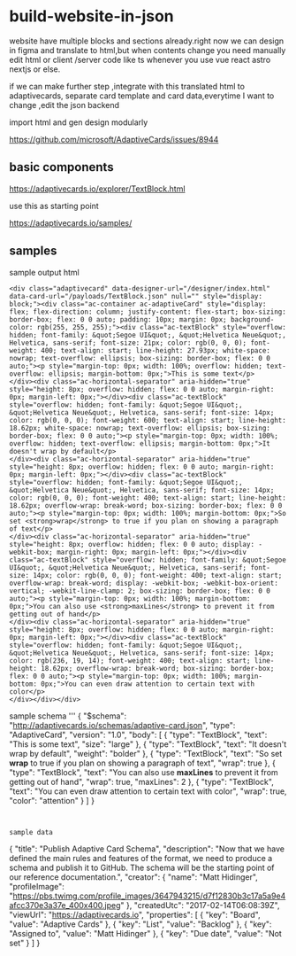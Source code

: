 # build-website-in-json

website have multiple blocks and sections already.right now we can design in figma and translate to html,but when contents change you need manually edit html or client /server code like ts whenever you use vue react astro  nextjs or else.

if we can make further step ,integrate with this translated html  to adaptivecards, separate card template and card data,everytime I want to change ,edit the json backend 



import  html and gen design modularly

https://github.com/microsoft/AdaptiveCards/issues/8944


## basic components

https://adaptivecards.io/explorer/TextBlock.html

use this as starting point


https://adaptivecards.io/samples/





## samples 


sample output html
```
<div class="adaptivecard" data-designer-url="/designer/index.html" data-card-url="/payloads/TextBlock.json" null="" style="display: block;"><div class="ac-container ac-adaptiveCard" style="display: flex; flex-direction: column; justify-content: flex-start; box-sizing: border-box; flex: 0 0 auto; padding: 10px; margin: 0px; background-color: rgb(255, 255, 255);"><div class="ac-textBlock" style="overflow: hidden; font-family: &quot;Segoe UI&quot;, &quot;Helvetica Neue&quot;, Helvetica, sans-serif; font-size: 21px; color: rgb(0, 0, 0); font-weight: 400; text-align: start; line-height: 27.93px; white-space: nowrap; text-overflow: ellipsis; box-sizing: border-box; flex: 0 0 auto;"><p style="margin-top: 0px; width: 100%; overflow: hidden; text-overflow: ellipsis; margin-bottom: 0px;">This is some text</p>
</div><div class="ac-horizontal-separator" aria-hidden="true" style="height: 8px; overflow: hidden; flex: 0 0 auto; margin-right: 0px; margin-left: 0px;"></div><div class="ac-textBlock" style="overflow: hidden; font-family: &quot;Segoe UI&quot;, &quot;Helvetica Neue&quot;, Helvetica, sans-serif; font-size: 14px; color: rgb(0, 0, 0); font-weight: 600; text-align: start; line-height: 18.62px; white-space: nowrap; text-overflow: ellipsis; box-sizing: border-box; flex: 0 0 auto;"><p style="margin-top: 0px; width: 100%; overflow: hidden; text-overflow: ellipsis; margin-bottom: 0px;">It doesn't wrap by default</p>
</div><div class="ac-horizontal-separator" aria-hidden="true" style="height: 8px; overflow: hidden; flex: 0 0 auto; margin-right: 0px; margin-left: 0px;"></div><div class="ac-textBlock" style="overflow: hidden; font-family: &quot;Segoe UI&quot;, &quot;Helvetica Neue&quot;, Helvetica, sans-serif; font-size: 14px; color: rgb(0, 0, 0); font-weight: 400; text-align: start; line-height: 18.62px; overflow-wrap: break-word; box-sizing: border-box; flex: 0 0 auto;"><p style="margin-top: 0px; width: 100%; margin-bottom: 0px;">So set <strong>wrap</strong> to true if you plan on showing a paragraph of text</p>
</div><div class="ac-horizontal-separator" aria-hidden="true" style="height: 8px; overflow: hidden; flex: 0 0 auto; display: -webkit-box; margin-right: 0px; margin-left: 0px;"></div><div class="ac-textBlock" style="overflow: hidden; font-family: &quot;Segoe UI&quot;, &quot;Helvetica Neue&quot;, Helvetica, sans-serif; font-size: 14px; color: rgb(0, 0, 0); font-weight: 400; text-align: start; overflow-wrap: break-word; display: -webkit-box; -webkit-box-orient: vertical; -webkit-line-clamp: 2; box-sizing: border-box; flex: 0 0 auto;"><p style="margin-top: 0px; width: 100%; margin-bottom: 0px;">You can also use <strong>maxLines</strong> to prevent it from getting out of hand</p>
</div><div class="ac-horizontal-separator" aria-hidden="true" style="height: 8px; overflow: hidden; flex: 0 0 auto; margin-right: 0px; margin-left: 0px;"></div><div class="ac-textBlock" style="overflow: hidden; font-family: &quot;Segoe UI&quot;, &quot;Helvetica Neue&quot;, Helvetica, sans-serif; font-size: 14px; color: rgb(236, 19, 14); font-weight: 400; text-align: start; line-height: 18.62px; overflow-wrap: break-word; box-sizing: border-box; flex: 0 0 auto;"><p style="margin-top: 0px; width: 100%; margin-bottom: 0px;">You can even draw attention to certain text with color</p>
</div></div></div>
```

sample schema  '''
{
  "$schema": "http://adaptivecards.io/schemas/adaptive-card.json",
  "type": "AdaptiveCard",
  "version": "1.0",
  "body": [
    {
      "type": "TextBlock",
      "text": "This is some text",
      "size": "large"
    },
    {
      "type": "TextBlock",
      "text": "It doesn't wrap by default",
      "weight": "bolder"
    },
    {
      "type": "TextBlock",
      "text": "So set **wrap** to true if you plan on showing a paragraph of text",
      "wrap": true
    },
    {
      "type": "TextBlock",
      "text": "You can also use **maxLines** to prevent it from getting out of hand",
      "wrap": true,
      "maxLines": 2
    },
    {
      "type": "TextBlock",
      "text": "You can even draw attention to certain text with color",
      "wrap": true,
      "color": "attention"
    }
  ]
}

```


sample data
```
{
    "title": "Publish Adaptive Card Schema",
    "description": "Now that we have defined the main rules and features of the format, we need to produce a schema and publish it to GitHub. The schema will be the starting point of our reference documentation.",
    "creator": {
        "name": "Matt Hidinger",
        "profileImage": "https://pbs.twimg.com/profile_images/3647943215/d7f12830b3c17a5a9e4afcc370e3a37e_400x400.jpeg"
    },
    "createdUtc": "2017-02-14T06:08:39Z",
    "viewUrl": "https://adaptivecards.io",
    "properties": [
        {
            "key": "Board",
            "value": "Adaptive Cards"
        },
        {
            "key": "List",
            "value": "Backlog"
        },
        {
            "key": "Assigned to",
            "value": "Matt Hidinger"
        },
        {
            "key": "Due date",
            "value": "Not set"
        }
    ]
}
```
